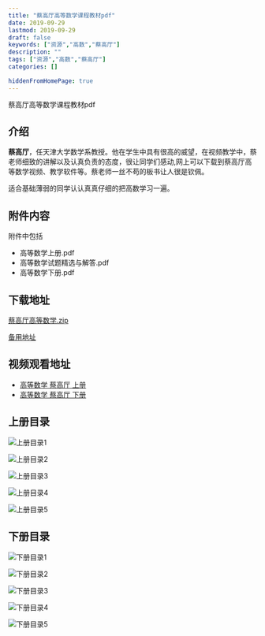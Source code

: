 ```yaml
---
title: "蔡高厅高等数学课程教材pdf"
date: 2019-09-29
lastmod: 2019-09-29
draft: false
keywords: ["资源","高数","蔡高厅"]
description: ""
tags: ["资源","高数","蔡高厅"]
categories: []

hiddenFromHomePage: true
---
```


蔡高厅高等数学课程教材pdf
## 介绍
**蔡高厅**，任天津大学数学系教授。他在学生中具有很高的威望，在视频教学中，蔡老师细致的讲解以及认真负责的态度，很让同学们感动,网上可以下载到蔡高厅高等数学视频、教学软件等。蔡老师一丝不苟的板书让人很是钦佩。

适合基础薄弱的同学认认真真仔细的把高数学习一遍。
## 附件内容

附件中包括

 - 高等数学上册.pdf
 - 高等数学试题精选与解答.pdf
 - 高等数学下册.pdf

## 下载地址
[蔡高厅高等数学.zip](http://cdn.jsdelivr.net/gh/m2kar/bucket/annex/%E8%94%A1%E9%AB%98%E5%8E%85%E9%AB%98%E6%95%B0%E6%95%99%E6%9D%90.zip)

[备用地址](https://download.csdn.net/download/still_night/9821338)

## 视频观看地址
 - [高等数学 蔡高厅 上册](https://www.bilibili.com/video/av17759189)
 - [高等数学 蔡高厅 下册](https://www.bilibili.com/video/av9989150/)

## 上册目录
![上册目录1](https://cdn.jsdelivr.net/gh/m2kar/bucket/img/20190929140031.png)

![上册目录2](https://cdn.jsdelivr.net/gh/m2kar/bucket/img/20190929140106.png)

![上册目录3](https://cdn.jsdelivr.net/gh/m2kar/bucket/img/20190929140115.png)

![上册目录4](https://cdn.jsdelivr.net/gh/m2kar/bucket/img/20190929140124.png)

![上册目录5](https://cdn.jsdelivr.net/gh/m2kar/bucket/img/20190929140131.png)

## 下册目录
![下册目录1](https://cdn.jsdelivr.net/gh/m2kar/bucket/img/20190929135629.png)

![下册目录2](https://cdn.jsdelivr.net/gh/m2kar/bucket/img/20190929135705.png)

![下册目录3](https://cdn.jsdelivr.net/gh/m2kar/bucket/img/20190929135748.png)

![下册目录4](https://cdn.jsdelivr.net/gh/m2kar/bucket/img/20190929135807.png)

![下册目录5](https://cdn.jsdelivr.net/gh/m2kar/bucket/img/20190929135832.png)

